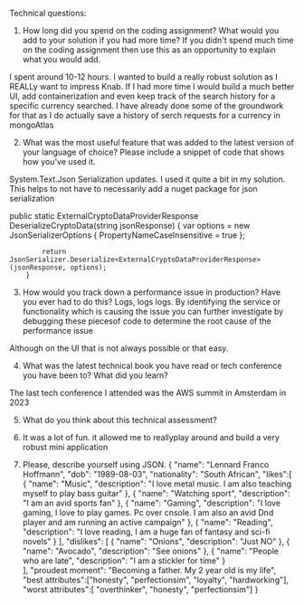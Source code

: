 Technical questions:
1. How long did you spend on the coding assignment? What would you add to your solution if you had
more time? If you didn't spend much time on the coding assignment then use this as an opportunity to
explain what you would add.

I spent around 10-12 hours. I wanted to build a really robust solution as I REALLy want to impress Knab.
If I had more time I would build a much better UI, add containerization and even keep track of the search history for a specific currency searched. 
I have already done some of the groundwork for that as I do actually save a history of serch requests for a currency in mongoAtlas


 
2. What was the most useful feature that was added to the latest version of your language of choice?
Please include a snippet of code that shows how you've used it.

System.Text.Json Serialization updates. I used it quite a bit in my solution. This helps to not have to necessarily add a nuget package for json serialization

 public static ExternalCryptoDataProviderResponse DeserializeCryptoData(string jsonResponse)
        {
            var options = new JsonSerializerOptions
            {
                PropertyNameCaseInsensitive = true
            };

            return JsonSerializer.Deserialize<ExternalCryptoDataProviderResponse>(jsonResponse, options);
        }


 
3. How would you track down a performance issue in production? Have you ever had to do this?
Logs, logs logs. By identifying the service or functionality which is causing the issue you can further investigate by debugging these piecesof code to determine the root cause of the performance issue

Although on the UI that is not always possible or that easy.


 
4. What was the latest technical book you have read or tech conference you have been to? What did you
learn?

The last tech conference I attended was the AWS summit in Amsterdam in 2023



5. What do you think about this technical assessment?

1. It was a lot of fun. it allowed me to reallyplay around and build a very robust mini application






6. Please, describe yourself using JSON.
{
    "name": "Lennard Franco Hoffmann",
    "dob": "1989-08-03",
    "nationality": "South African",
    "likes":[
        {
            "name": "Music",
            "description": "I love metal music. I am also teaching myself to play bass guitar"
        },
        {
            "name": "Watching sport",
            "description": "I am an avid sports fan"
        },
        {
            "name": "Gaming",
            "description": "I love gaming, I love to play games. Pc over cnsole. I am also an avid Dnd player and am running an active campaign"
        },
        {
            "name": "Reading",
            "description": "I love reading, I am a huge fan of fantasy and sci-fi novels"
        }
    ],
    "dislikes": [
        {
            "name": "Onions",
            "description": "Just NO"
        },
        {
            "name": "Avocado",
            "description": "See onions"
        },
        {
            "name": "People who are late",
            "description": "I am a stickler for time"
        }       
    ],
    "proudest moment": "Becoming a father. My 2 year old is my life",
    "best attributes":["honesty", "perfectionsim", "loyalty", "hardworking"],
    "worst attributes":[ "overthinker", "honesty", "perfectionsim"]
}


